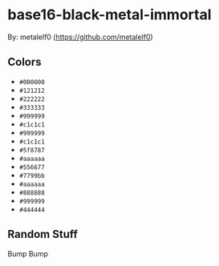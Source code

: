 # base16-black-metal-immortal

By: metalelf0 (https://github.com/metalelf0)

## Colors

* `#000000`
* `#121212`
* `#222222`
* `#333333`
* `#999999`
* `#c1c1c1`
* `#999999`
* `#c1c1c1`
* `#5f8787`
* `#aaaaaa`
* `#556677`
* `#7799bb`
* `#aaaaaa`
* `#888888`
* `#999999`
* `#444444`

## Random Stuff

Bump
Bump
